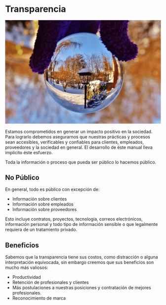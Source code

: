 # Transparencia

![Transparencia](../_assets/images/transparency.png)

Estamos comprometidos en generar un impacto positivo en la sociedad. Para lograrlo debemos asegurarnos que nuestras prácticas y procesos sean accesibles, verificables y confiables para clientes, empleados, proveedores y la sociedad en general. El desarrollo de éste manual lleva implícito éste esfuerzo.

Toda la información o proceso que pueda ser público lo hacemos público. 

## No Público

En general, todo es público con excepción de:

- Información sobre clientes
- Información sobre empleados
- Información sobre proveedores

Esto incluye contratos, proyectos, tecnología, correos electrónicos, información personal y todo tipo de información sensible o que legalmente requiera de un tratamiento privado.

## Beneficios

Sabemos que la transparencia tiene sus costos, como distracción o alguna interpretación equivocada, sin embargo creemos que sus beneficios son mucho más valiosos:

- Productividad
- Retención de profesionales y clientes
- Más postulaciones a nuestras posiciones y contratación de mejores profesionales.
- Reconocimiento de marca






